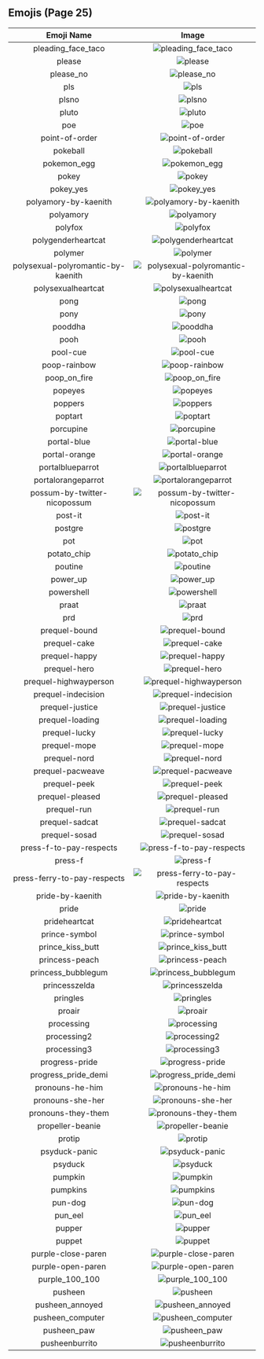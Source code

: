 
  ## Emojis (Page 25)
  |Emoji Name|Image|
  | :-: | :-: |
  |pleading_face_taco| ![pleading_face_taco](/emojis/lgbtintech/pleading_face_taco.png)|
  |please| ![please](/emojis/lgbtintech/please.png)|
  |please_no| ![please_no](/emojis/lgbtintech/please_no.gif)|
  |pls| ![pls](/emojis/lgbtintech/pls.png)|
  |plsno| ![plsno](/emojis/lgbtintech/plsno.png)|
  |pluto| ![pluto](/emojis/lgbtintech/pluto.png)|
  |poe| ![poe](/emojis/lgbtintech/poe.png)|
  |point-of-order| ![point-of-order](/emojis/lgbtintech/point-of-order.png)|
  |pokeball| ![pokeball](/emojis/lgbtintech/pokeball.png)|
  |pokemon_egg| ![pokemon_egg](/emojis/lgbtintech/pokemon_egg.gif)|
  |pokey| ![pokey](/emojis/lgbtintech/pokey.png)|
  |pokey_yes| ![pokey_yes](/emojis/lgbtintech/pokey_yes.gif)|
  |polyamory-by-kaenith| ![polyamory-by-kaenith](/emojis/lgbtintech/polyamory-by-kaenith.png)|
  |polyamory| ![polyamory](/emojis/lgbtintech/polyamory.png)|
  |polyfox| ![polyfox](/emojis/lgbtintech/polyfox.png)|
  |polygenderheartcat| ![polygenderheartcat](/emojis/lgbtintech/polygenderheartcat.png)|
  |polymer| ![polymer](/emojis/lgbtintech/polymer.png)|
  |polysexual-polyromantic-by-kaenith| ![polysexual-polyromantic-by-kaenith](/emojis/lgbtintech/polysexual-polyromantic-by-kaenith.png)|
  |polysexualheartcat| ![polysexualheartcat](/emojis/lgbtintech/polysexualheartcat.png)|
  |pong| ![pong](/emojis/lgbtintech/pong.png)|
  |pony| ![pony](/emojis/lgbtintech/pony.png)|
  |pooddha| ![pooddha](/emojis/lgbtintech/pooddha.png)|
  |pooh| ![pooh](/emojis/lgbtintech/pooh.gif)|
  |pool-cue| ![pool-cue](/emojis/lgbtintech/pool-cue.png)|
  |poop-rainbow| ![poop-rainbow](/emojis/lgbtintech/poop-rainbow.png)|
  |poop_on_fire| ![poop_on_fire](/emojis/lgbtintech/poop_on_fire.png)|
  |popeyes| ![popeyes](/emojis/lgbtintech/popeyes.png)|
  |poppers| ![poppers](/emojis/lgbtintech/poppers.jpg)|
  |poptart| ![poptart](/emojis/lgbtintech/poptart.png)|
  |porcupine| ![porcupine](/emojis/lgbtintech/porcupine.png)|
  |portal-blue| ![portal-blue](/emojis/lgbtintech/portal-blue.png)|
  |portal-orange| ![portal-orange](/emojis/lgbtintech/portal-orange.png)|
  |portalblueparrot| ![portalblueparrot](/emojis/lgbtintech/portalblueparrot.gif)|
  |portalorangeparrot| ![portalorangeparrot](/emojis/lgbtintech/portalorangeparrot.gif)|
  |possum-by-twitter-nicopossum| ![possum-by-twitter-nicopossum](/emojis/lgbtintech/possum-by-twitter-nicopossum.png)|
  |post-it| ![post-it](/emojis/lgbtintech/post-it.png)|
  |postgre| ![postgre](/emojis/lgbtintech/postgre.png)|
  |pot| ![pot](/emojis/lgbtintech/pot.png)|
  |potato_chip| ![potato_chip](/emojis/lgbtintech/potato_chip.gif)|
  |poutine| ![poutine](/emojis/lgbtintech/poutine.png)|
  |power_up| ![power_up](/emojis/lgbtintech/power_up.gif)|
  |powershell| ![powershell](/emojis/lgbtintech/powershell.png)|
  |praat| ![praat](/emojis/lgbtintech/praat.png)|
  |prd| ![prd](/emojis/lgbtintech/prd.png)|
  |prequel-bound| ![prequel-bound](/emojis/lgbtintech/prequel-bound.gif)|
  |prequel-cake| ![prequel-cake](/emojis/lgbtintech/prequel-cake.gif)|
  |prequel-happy| ![prequel-happy](/emojis/lgbtintech/prequel-happy.gif)|
  |prequel-hero| ![prequel-hero](/emojis/lgbtintech/prequel-hero.gif)|
  |prequel-highwayperson| ![prequel-highwayperson](/emojis/lgbtintech/prequel-highwayperson.gif)|
  |prequel-indecision| ![prequel-indecision](/emojis/lgbtintech/prequel-indecision.gif)|
  |prequel-justice| ![prequel-justice](/emojis/lgbtintech/prequel-justice.gif)|
  |prequel-loading| ![prequel-loading](/emojis/lgbtintech/prequel-loading.gif)|
  |prequel-lucky| ![prequel-lucky](/emojis/lgbtintech/prequel-lucky.gif)|
  |prequel-mope| ![prequel-mope](/emojis/lgbtintech/prequel-mope.gif)|
  |prequel-nord| ![prequel-nord](/emojis/lgbtintech/prequel-nord.gif)|
  |prequel-pacweave| ![prequel-pacweave](/emojis/lgbtintech/prequel-pacweave.gif)|
  |prequel-peek| ![prequel-peek](/emojis/lgbtintech/prequel-peek.gif)|
  |prequel-pleased| ![prequel-pleased](/emojis/lgbtintech/prequel-pleased.gif)|
  |prequel-run| ![prequel-run](/emojis/lgbtintech/prequel-run.gif)|
  |prequel-sadcat| ![prequel-sadcat](/emojis/lgbtintech/prequel-sadcat.gif)|
  |prequel-sosad| ![prequel-sosad](/emojis/lgbtintech/prequel-sosad.gif)|
  |press-f-to-pay-respects| ![press-f-to-pay-respects](/emojis/lgbtintech/press-f-to-pay-respects.png)|
  |press-f| ![press-f](/emojis/lgbtintech/press-f.gif)|
  |press-ferry-to-pay-respects| ![press-ferry-to-pay-respects](/emojis/lgbtintech/press-ferry-to-pay-respects.png)|
  |pride-by-kaenith| ![pride-by-kaenith](/emojis/lgbtintech/pride-by-kaenith.png)|
  |pride| ![pride](/emojis/lgbtintech/pride.png)|
  |prideheartcat| ![prideheartcat](/emojis/lgbtintech/prideheartcat.png)|
  |prince-symbol| ![prince-symbol](/emojis/lgbtintech/prince-symbol.png)|
  |prince_kiss_butt| ![prince_kiss_butt](/emojis/lgbtintech/prince_kiss_butt.gif)|
  |princess-peach| ![princess-peach](/emojis/lgbtintech/princess-peach.png)|
  |princess_bubblegum| ![princess_bubblegum](/emojis/lgbtintech/princess_bubblegum.jpg)|
  |princesszelda| ![princesszelda](/emojis/lgbtintech/princesszelda.gif)|
  |pringles| ![pringles](/emojis/lgbtintech/pringles.png)|
  |proair| ![proair](/emojis/lgbtintech/proair.png)|
  |processing| ![processing](/emojis/lgbtintech/processing.gif)|
  |processing2| ![processing2](/emojis/lgbtintech/processing2.gif)|
  |processing3| ![processing3](/emojis/lgbtintech/processing3.gif)|
  |progress-pride| ![progress-pride](/emojis/lgbtintech/progress-pride.jpg)|
  |progress_pride_demi| ![progress_pride_demi](/emojis/lgbtintech/progress_pride_demi.png)|
  |pronouns-he-him| ![pronouns-he-him](/emojis/lgbtintech/pronouns-he-him.jpg)|
  |pronouns-she-her| ![pronouns-she-her](/emojis/lgbtintech/pronouns-she-her.jpg)|
  |pronouns-they-them| ![pronouns-they-them](/emojis/lgbtintech/pronouns-they-them.jpg)|
  |propeller-beanie| ![propeller-beanie](/emojis/lgbtintech/propeller-beanie.png)|
  |protip| ![protip](/emojis/lgbtintech/protip.png)|
  |psyduck-panic| ![psyduck-panic](/emojis/lgbtintech/psyduck-panic.png)|
  |psyduck| ![psyduck](/emojis/lgbtintech/psyduck.gif)|
  |pumpkin| ![pumpkin](/emojis/lgbtintech/pumpkin.png)|
  |pumpkins| ![pumpkins](/emojis/lgbtintech/pumpkins.png)|
  |pun-dog| ![pun-dog](/emojis/lgbtintech/pun-dog.png)|
  |pun_eel| ![pun_eel](/emojis/lgbtintech/pun_eel.png)|
  |pupper| ![pupper](/emojis/lgbtintech/pupper.jpg)|
  |puppet| ![puppet](/emojis/lgbtintech/puppet.png)|
  |purple-close-paren| ![purple-close-paren](/emojis/lgbtintech/purple-close-paren.png)|
  |purple-open-paren| ![purple-open-paren](/emojis/lgbtintech/purple-open-paren.png)|
  |purple_100_100| ![purple_100_100](/emojis/lgbtintech/purple_100_100.png)|
  |pusheen| ![pusheen](/emojis/lgbtintech/pusheen.png)|
  |pusheen_annoyed| ![pusheen_annoyed](/emojis/lgbtintech/pusheen_annoyed.png)|
  |pusheen_computer| ![pusheen_computer](/emojis/lgbtintech/pusheen_computer.png)|
  |pusheen_paw| ![pusheen_paw](/emojis/lgbtintech/pusheen_paw.png)|
  |pusheenburrito| ![pusheenburrito](/emojis/lgbtintech/pusheenburrito.gif)|
  